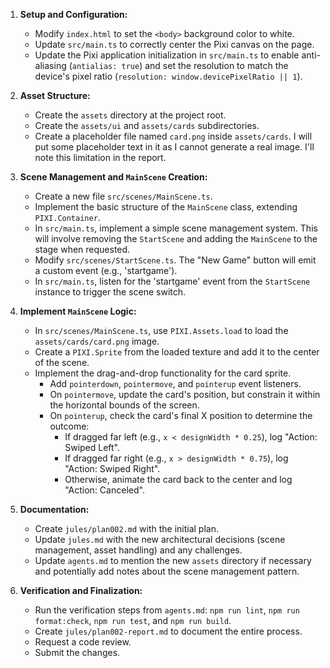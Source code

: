 1.  **Setup and Configuration:**
    *   Modify `index.html` to set the `<body>` background color to white.
    *   Update `src/main.ts` to correctly center the Pixi canvas on the page.
    *   Update the Pixi application initialization in `src/main.ts` to enable anti-aliasing (`antialias: true`) and set the resolution to match the device's pixel ratio (`resolution: window.devicePixelRatio || 1`).

2.  **Asset Structure:**
    *   Create the `assets` directory at the project root.
    *   Create the `assets/ui` and `assets/cards` subdirectories.
    *   Create a placeholder file named `card.png` inside `assets/cards`. I will put some placeholder text in it as I cannot generate a real image. I'll note this limitation in the report.

3.  **Scene Management and `MainScene` Creation:**
    *   Create a new file `src/scenes/MainScene.ts`.
    *   Implement the basic structure of the `MainScene` class, extending `PIXI.Container`.
    *   In `src/main.ts`, implement a simple scene management system. This will involve removing the `StartScene` and adding the `MainScene` to the stage when requested.
    *   Modify `src/scenes/StartScene.ts`. The "New Game" button will emit a custom event (e.g., 'startgame').
    *   In `src/main.ts`, listen for the 'startgame' event from the `StartScene` instance to trigger the scene switch.

4.  **Implement `MainScene` Logic:**
    *   In `src/scenes/MainScene.ts`, use `PIXI.Assets.load` to load the `assets/cards/card.png` image.
    *   Create a `PIXI.Sprite` from the loaded texture and add it to the center of the scene.
    *   Implement the drag-and-drop functionality for the card sprite.
        *   Add `pointerdown`, `pointermove`, and `pointerup` event listeners.
        *   On `pointermove`, update the card's position, but constrain it within the horizontal bounds of the screen.
        *   On `pointerup`, check the card's final X position to determine the outcome:
            *   If dragged far left (e.g., `x < designWidth * 0.25`), log "Action: Swiped Left".
            *   If dragged far right (e.g., `x > designWidth * 0.75`), log "Action: Swiped Right".
            *   Otherwise, animate the card back to the center and log "Action: Canceled".

5.  **Documentation:**
    *   Create `jules/plan002.md` with the initial plan.
    *   Update `jules.md` with the new architectural decisions (scene management, asset handling) and any challenges.
    *   Update `agents.md` to mention the new `assets` directory if necessary and potentially add notes about the scene management pattern.

6.  **Verification and Finalization:**
    *   Run the verification steps from `agents.md`: `npm run lint`, `npm run format:check`, `npm run test`, and `npm run build`.
    *   Create `jules/plan002-report.md` to document the entire process.
    *   Request a code review.
    *   Submit the changes.
